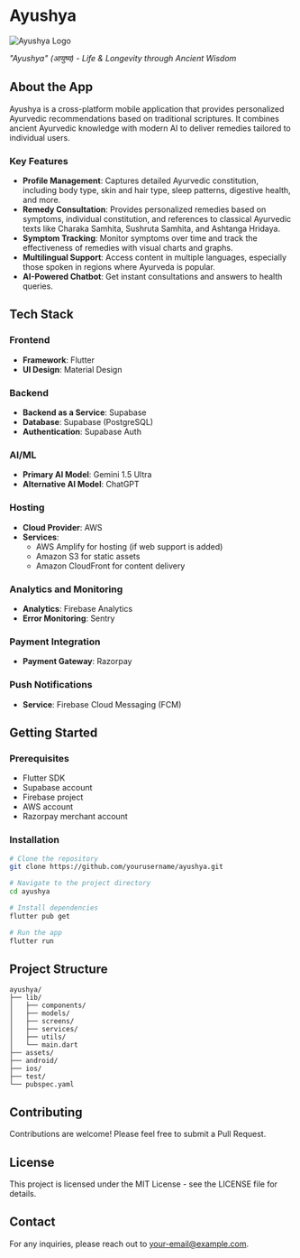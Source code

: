 # Ayushya

![Ayushya Logo](assets/logo.png)

*"Ayushya" (आयुष्य) - Life & Longevity through Ancient Wisdom*

## About the App

Ayushya is a cross-platform mobile application that provides personalized Ayurvedic recommendations based on traditional scriptures. It combines ancient Ayurvedic knowledge with modern AI to deliver remedies tailored to individual users.

### Key Features

- **Profile Management**: Captures detailed Ayurvedic constitution, including body type, skin and hair type, sleep patterns, digestive health, and more.
- **Remedy Consultation**: Provides personalized remedies based on symptoms, individual constitution, and references to classical Ayurvedic texts like Charaka Samhita, Sushruta Samhita, and Ashtanga Hridaya.
- **Symptom Tracking**: Monitor symptoms over time and track the effectiveness of remedies with visual charts and graphs.
- **Multilingual Support**: Access content in multiple languages, especially those spoken in regions where Ayurveda is popular.
- **AI-Powered Chatbot**: Get instant consultations and answers to health queries.

## Tech Stack

### Frontend
- **Framework**: Flutter
- **UI Design**: Material Design

### Backend
- **Backend as a Service**: Supabase
- **Database**: Supabase (PostgreSQL)
- **Authentication**: Supabase Auth

### AI/ML
- **Primary AI Model**: Gemini 1.5 Ultra
- **Alternative AI Model**: ChatGPT

### Hosting
- **Cloud Provider**: AWS
- **Services**:
  - AWS Amplify for hosting (if web support is added)
  - Amazon S3 for static assets
  - Amazon CloudFront for content delivery

### Analytics and Monitoring
- **Analytics**: Firebase Analytics
- **Error Monitoring**: Sentry

### Payment Integration
- **Payment Gateway**: Razorpay

### Push Notifications
- **Service**: Firebase Cloud Messaging (FCM)

## Getting Started

### Prerequisites
- Flutter SDK
- Supabase account
- Firebase project
- AWS account
- Razorpay merchant account

### Installation
```bash
# Clone the repository
git clone https://github.com/yourusername/ayushya.git

# Navigate to the project directory
cd ayushya

# Install dependencies
flutter pub get

# Run the app
flutter run
```

## Project Structure
```
ayushya/
├── lib/
│   ├── components/
│   ├── models/
│   ├── screens/
│   ├── services/
│   ├── utils/
│   └── main.dart
├── assets/
├── android/
├── ios/
├── test/
└── pubspec.yaml
```

## Contributing
Contributions are welcome! Please feel free to submit a Pull Request.

## License
This project is licensed under the MIT License - see the LICENSE file for details.

## Contact
For any inquiries, please reach out to [your-email@example.com](mailto:your-email@example.com). 
